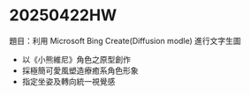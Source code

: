 # 20250422HW
題目：利用 Microsoft Bing Create(Diffusion modle) 進行文字生圖
* 以《小熊維尼》角色之原型創作
* 採極簡可愛風塑造療癒系角色形象
* 指定坐姿及轉向統一視覺感
